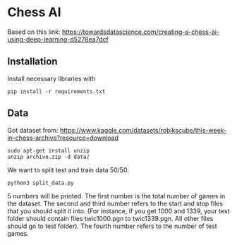 # Chess AI
Based on this link: https://towardsdatascience.com/creating-a-chess-ai-using-deep-learning-d5278ea7dcf

## Installation
Install necessary libraries with 

``` pip install -r requirements.txt ```

## Data
Got dataset from: https://www.kaggle.com/datasets/robikscube/this-week-in-chess-archive?resource=download
``` 
sudo apt-get install unzip
unzip archive.zip -d data/
 ```

 We want to split test and train data 50/50.
 ```
 python3 split_data.py
 ```
 5 numbers will be printed. The first number is the total number of games in the dataset. The second and third number refers to the start and stop files that you should split it into. (For instance, if you get 1000 and 1339, your test folder should contain files twic1000.pgn to twic1339.pgn. All other files should go to test folder). The fourth number refers to the number of test games.